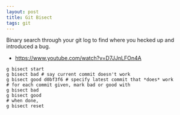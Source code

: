 ```yaml
---
layout: post
title: Git Bisect
tags: git
---
```



Binary search through your git log to find where you hecked up and introduced a bug.

- https://www.youtube.com/watch?v=D7JJnLFOn4A


```
g bisect start
g bisect bad # say current commit doesn't work
g bisect good d0bf3f6 # specify latest commit that *does* work
# for each commit given, mark bad or good with
g bisect bad
g bisect good
# when done,
g bisect reset
```
